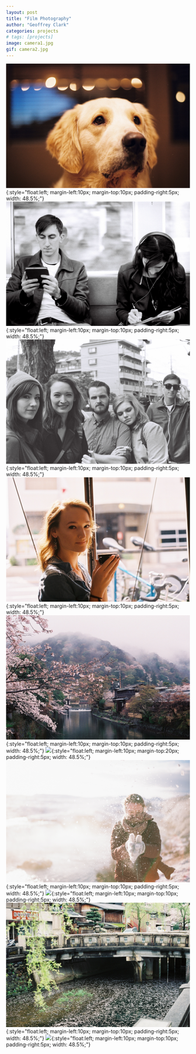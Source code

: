 ```yaml
---
layout: post
title: "Film Photography"
author: "Geoffrey Clark"
categories: projects
# tags: [projects]
image: camera1.jpg
gif: camera2.jpg
---
```


![](assets/img/camera2.jpg){:style="float:left; margin-left:10px; margin-top:10px; padding-right:5px; width: 48.5%;"}
![](assets/img/camera3.jpg){:style="float:left; margin-left:10px; margin-top:10px; padding-right:5px; width: 48.5%;"}
![](assets/img/camera4.jpg){:style="float:left; margin-left:10px; margin-top:10px; padding-right:5px; width: 48.5%;"}
![](assets/img/camera5.jpg){:style="float:left; margin-left:10px; margin-top:10px; padding-right:5px; width: 48.5%;"}
![](assets/img/camera6.jpg){:style="float:left; margin-left:10px; margin-top:10px; padding-right:5px; width: 48.5%;"}
![](assets/img/camera7.jpg){:style="float:left; margin-left:10px; margin-top:20px; padding-right:5px; width: 48.5%;"}
![](assets/img/camera8.jpg){:style="float:left; margin-left:10px; margin-top:10px; padding-right:5px; width: 48.5%;"}
![](assets/img/camera9.jpg){:style="float:left; margin-left:10px; margin-top:10px; padding-right:5px; width: 48.5%;"}
![](assets/img/camera10.jpg){:style="float:left; margin-left:10px; margin-top:10px; padding-right:5px; width: 48.5%;"}
![](assets/img/camera11.jpg){:style="float:left; margin-left:10px; margin-top:10px; padding-right:5px; width: 48.5%;"}

<br><br><br><br><br><br><br><br><br><br><br><br><br><br>
<br><br><br><br><br><br><br><br><br><br><br><br><br><br>
<br><br><br><br><br><br><br><br><br><br><br><br><br><br>
<br><br><br><br><br><br><br><br><br><br><br><br><br><br>
<br><br><br><br><br><br>
